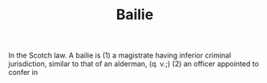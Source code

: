 ---
title: Bailie
permalink: "/definitions/bailie.html"
body: In the Scotch law. A bailie is (1) a magistrate having inferior criminal jurisdiction,
  similar to that of an alderman, (q. v.;) (2) an officer appointed to confer in
published_at: '2018-07-07'
layout: post
---